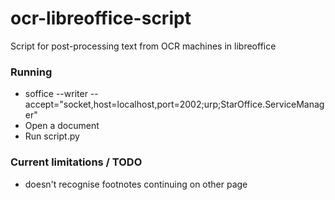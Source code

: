 # ocr-libreoffice-script
Script for post-processing text from OCR machines in libreoffice


### Running

* soffice --writer --accept="socket,host=localhost,port=2002;urp;StarOffice.ServiceManager"
* Open a document
* Run script.py

### Current limitations / TODO

* doesn't recognise footnotes continuing on other page